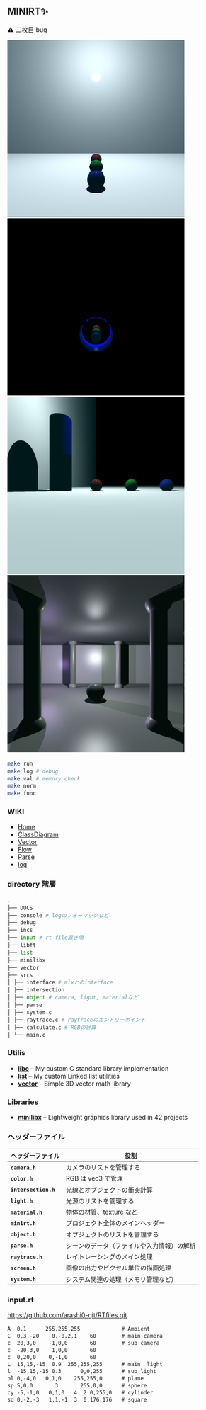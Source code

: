 ## MINIRT✨

⚠ 二枚目 bug

<div>
<img src="./pictures/shadow/tag1.png" width="400" height="400">
<img src="./pictures/cylinder/bug1.png" width="400" height="400">
<img src="./pictures/cylinder/cylinder.png" width="400" height="400">
<img src="./pictures/any/palace.png" width="400" height="400">

</div>

```sh
make run
make log # debug
make val # memory check
make norm
make func
```

### WIKI

- [Home](https://github.com/QWERTOP18/MINIRT/wiki/)
- [ClassDiagram](https://github.com/QWERTOP18/MINIRT/wiki/ClassDiagram)
- [Vector](https://github.com/QWERTOP18/MINIRT/wiki/Vector)
- [Flow](https://github.com/QWERTOP18/MINIRT/wiki/Flow)
- [Parse](https://github.com/QWERTOP18/MINIRT/wiki/Parse)
- [log](https://github.com/QWERTOP18/MINIRT/wiki/log)

### directory 階層

```py
.
├── DOCS
├── console # logのフォーマッタなど
├── debug
├── incs
├── input # rt file置き場
├── libft
├── list
├── minilibx
├── vector
├── srcs
│ ├── interface # mlxとのinterface
│ ├── intersection
│ ├── object # camera, light, materialなど
│ ├── parse
│ ├── system.c
│ ├── raytrace.c # raytraceのエントリーポイント
│ ├── calculate.c # RGBの計算
│ └── main.c
```

### Utilis

- **[libc](https://github.com/QWERTOP18/LIBFT)** – My custom C standard library implementation
- **[list](https://github.com/QWERTOP18/LINKED-LIST)** – My custom Linked list utilities
- **[vector](https://github.com/QWERTOP18/C_VECTOR)** – Simple 3D vector math library

### Libraries

- **[minilibx](https://harm-smits.github.io/42docs/libs/minilibx/introduction.html)** – Lightweight graphics library used in 42 projects

### ヘッダーファイル

| ヘッダーファイル     | 役割                                       |
| -------------------- | ------------------------------------------ |
| **`camera.h`**       | カメラのリストを管理する                   |
| **`color.h`**        | RGB は vec3 で管理                         |
| **`intersection.h`** | 光線とオブジェクトの衝突計算               |
| **`light.h`**        | 光源のリストを管理する                     |
| **`material.h`**     | 物体の材質、texture など                   |
| **`minirt.h`**       | プロジェクト全体のメインヘッダー           |
| **`object.h`**       | オブジェクトのリストを管理する             |
| **`parse.h`**        | シーンのデータ（ファイルや入力情報）の解析 |
| **`raytrace.h`**     | レイトレーシングのメイン処理               |
| **`screen.h`**       | 画像の出力やピクセル単位の描画処理         |
| **`system.h`**       | システム関連の処理（メモリ管理など）       |

### input.rt

https://github.com/arashi0-git/RTfiles.git

```rt
A  0.1      255,255,255             # Ambient
C  0,3,-20    0,-0.2,1    60        # main camera
c  20,3,0    -1,0,0       60        # sub camera
c  -20,3,0    1,0,0       60
c  0,20,0    0,-1,0       60
L  15,15,-15  0.9  255,255,255      # main  light
l  -15,15,-15 0.3      0,0,255      # sub light
pl 0,-4,0   0,1,0    255,255,0      # plane
sp 5,0,0       3       255,0,0      # sphere
cy -5,-1,0   0,1,0   4  2 0,255,0   # cylinder
sq 0,-2,-3   1,1,-1  3  0,176,176   # square
```
